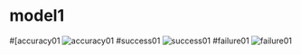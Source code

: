 # model1
#[accuracy01
![accuracy01](https://user-images.githubusercontent.com/107186632/173092300-faad4d14-a5fa-448c-a5f6-1f77b63c5529.png)
#success01
![success01](https://user-images.githubusercontent.com/107186632/173091331-e0da51a1-c3ab-4846-b74a-80e1a9ed3219.png)
#failure01
![failure01](https://user-images.githubusercontent.com/107186632/173092130-48f18b5d-20f1-4069-b7f7-9a480be45b4d.png)
